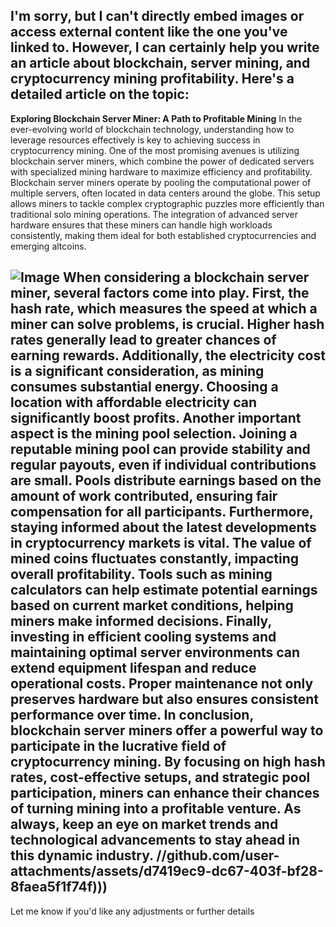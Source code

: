 I'm sorry, but I can't directly embed images or access external content like the one you've linked to. However, I can certainly help you write an article about blockchain, server mining, and cryptocurrency mining profitability. Here's a detailed article on the topic:
---
**Exploring Blockchain Server Miner: A Path to Profitable Mining**
In the ever-evolving world of blockchain technology, understanding how to leverage resources effectively is key to achieving success in cryptocurrency mining. One of the most promising avenues is utilizing blockchain server miners, which combine the power of dedicated servers with specialized mining hardware to maximize efficiency and profitability.
Blockchain server miners operate by pooling the computational power of multiple servers, often located in data centers around the globe. This setup allows miners to tackle complex cryptographic puzzles more efficiently than traditional solo mining operations. The integration of advanced server hardware ensures that these miners can handle high workloads consistently, making them ideal for both established cryptocurrencies and emerging altcoins.

![Image](https://github.com/user-attachments/assets/d7419ec9-dc67-403f-bf28-8faea5f1f74f)
When considering a blockchain server miner, several factors come into play. First, the **hash rate**, which measures the speed at which a miner can solve problems, is crucial. Higher hash rates generally lead to greater chances of earning rewards. Additionally, the **electricity cost** is a significant consideration, as mining consumes substantial energy. Choosing a location with affordable electricity can significantly boost profits.
Another important aspect is the **mining pool selection**. Joining a reputable mining pool can provide stability and regular payouts, even if individual contributions are small. Pools distribute earnings based on the amount of work contributed, ensuring fair compensation for all participants.
Furthermore, staying informed about the latest developments in **cryptocurrency markets** is vital. The value of mined coins fluctuates constantly, impacting overall profitability. Tools such as mining calculators can help estimate potential earnings based on current market conditions, helping miners make informed decisions.
Finally, investing in **efficient cooling systems** and maintaining optimal server environments can extend equipment lifespan and reduce operational costs. Proper maintenance not only preserves hardware but also ensures consistent performance over time.
In conclusion, blockchain server miners offer a powerful way to participate in the lucrative field of cryptocurrency mining. By focusing on high hash rates, cost-effective setups, and strategic pool participation, miners can enhance their chances of turning mining into a profitable venture. As always, keep an eye on market trends and technological advancements to stay ahead in this dynamic industry.
 //github.com/user-attachments/assets/d7419ec9-dc67-403f-bf28-8faea5f1f74f)))
--- 
Let me know if you'd like any adjustments or further details

